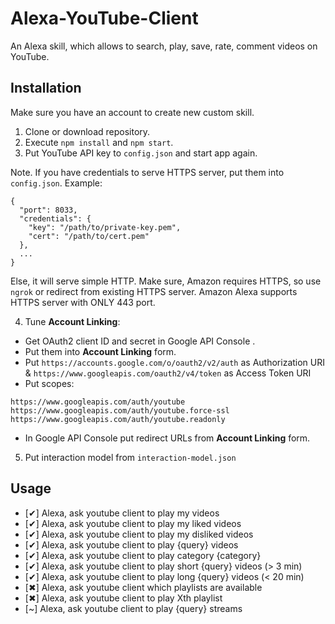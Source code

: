 # Alexa-YouTube-Client
An Alexa skill, which allows to search, play, save, rate, comment videos on YouTube.

## Installation

Make sure you have an account to create new custom skill.
1. Clone or download repository.
2. Execute `npm install` and `npm start`.
3. Put YouTube API key to `config.json` and start app again.

Note. If you have credentials to serve HTTPS server, put them into `config.json`. Example:
```
{
  "port": 8033,
  "credentials": {
    "key": "/path/to/private-key.pem",
    "cert": "/path/to/cert.pem"
  },
  ...
}
```
Else, it will serve simple HTTP. Make sure, Amazon requires HTTPS, so use `ngrok` or redirect from existing HTTPS server.
Amazon Alexa supports HTTPS server with ONLY 443 port. 

4. Tune **Account Linking**:
- Get OAuth2 client ID and secret in Google API Console .
- Put them into **Account Linking** form.
- Put `https://accounts.google.com/o/oauth2/v2/auth` as Authorization URI & `https://www.googleapis.com/oauth2/v4/token` as Access Token URI
- Put scopes: 
```
https://www.googleapis.com/auth/youtube
https://www.googleapis.com/auth/youtube.force-ssl
https://www.googleapis.com/auth/youtube.readonly
```
- In Google API Console put redirect URLs from **Account Linking** form.
5. Put interaction model from `interaction-model.json`

## Usage
- [✔] Alexa, ask youtube client to play my videos
- [✔] Alexa, ask youtube client to play my liked videos
- [✔] Alexa, ask youtube client to play my disliked videos
- [✔] Alexa, ask youtube client to play {query} videos
- [✔] Alexa, ask youtube client to play category {category}
- [✔] Alexa, ask youtube client to play short {query} videos (> 3 min)
- [✔] Alexa, ask youtube client to play long {query} videos (< 20 min)
- [✖] Alexa, ask youtube client which playlists are available
- [✖] Alexa, ask youtube client to play Xth playlist
- [~] Alexa, ask youtube client to play {query} streams
